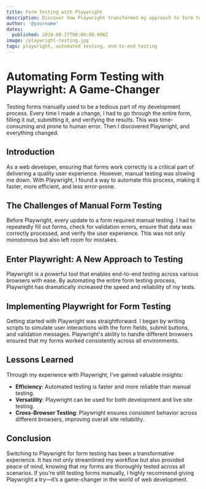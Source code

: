```yaml
---
title: Form Testing with Playwright
description: Discover how Playwright transformed my approach to form testing, making the process faster and more reliable than manual testing.
author: '@yourname'
dates:
  published: 2024-08-17T00:00:00.000Z
image: /playwright-testing.jpg
tags: playwright, automated testing, end-to-end testing
---
```


# Automating Form Testing with Playwright: A Game-Changer

Testing forms manually used to be a tedious part of my development process. Every time I made a change, I had to go through the entire form, filling it out, submitting it, and verifying the results. This was time-consuming and prone to human error. Then I discovered Playwright, and everything changed.

## Introduction

As a web developer, ensuring that forms work correctly is a critical part of delivering a quality user experience. However, manual testing was slowing me down. With Playwright, I found a way to automate this process, making it faster, more efficient, and less error-prone.

## The Challenges of Manual Form Testing

Before Playwright, every update to a form required manual testing. I had to repeatedly fill out forms, check for validation errors, ensure that data was correctly processed, and verify the user experience. This was not only monotonous but also left room for mistakes.

## Enter Playwright: A New Approach to Testing

Playwright is a powerful tool that enables end-to-end testing across various browsers with ease. By automating the entire form testing process, Playwright has dramatically increased the speed and reliability of my tests.

## Implementing Playwright for Form Testing

Getting started with Playwright was straightforward. I began by writing scripts to simulate user interactions with the form fields, submit buttons, and validation messages. Playwright's ability to handle different browsers ensured that my forms worked consistently across all environments.

## Lessons Learned

Through my experience with Playwright, I've gained valuable insights:

- **Efficiency**: Automated testing is faster and more reliable than manual testing.
- **Versatility**: Playwright can be used for both development and live site testing.
- **Cross-Browser Testing**: Playwright ensures consistent behavior across different browsers, improving overall site reliability.

## Conclusion

Switching to Playwright for form testing has been a transformative experience. It has not only streamlined my workflow but also provided peace of mind, knowing that my forms are thoroughly tested across all scenarios. If you're still testing forms manually, I highly recommend giving Playwright a try—it’s a game-changer in the world of web development.
